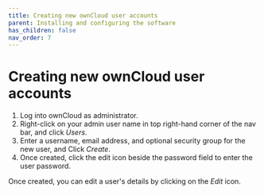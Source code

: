 ```yaml
---
title: Creating new ownCloud user accounts
parent: Installing and configuring the software
has_children: false
nav_order: 7
---
```


# Creating new ownCloud user accounts

1. Log into ownCloud as administrator.
2. Right-click on your admin user name in top right-hand corner of the nav bar, and click *Users*.
3. Enter a username, email address, and optional security group for the new user, and Click *Create*. 
4. Once created, click the edit icon beside the password field to enter the user password.

Once created, you can edit a user's details by clicking on the *Edit* icon.